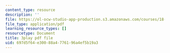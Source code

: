 ```yaml
---
content_type: resource
description: ''
file: https://ol-ocw-studio-app-production.s3.amazonaws.com/courses/18-01sc-single-variable-calculus-fall-2010/697d5f64e30088a4776196a4ef5b19a3_Pd2xP5zDsRw.pdf
file_type: application/pdf
learning_resource_types: []
resourcetype: Document
title: 3play pdf file
uid: 697d5f64-e300-88a4-7761-96a4ef5b19a3
---
```

